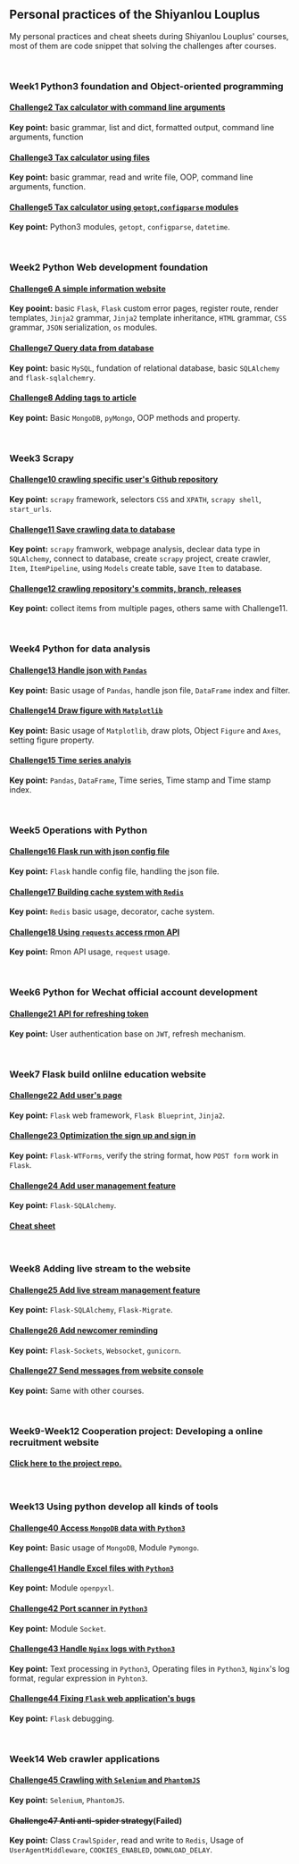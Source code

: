 ## Personal practices of the Shiyanlou Louplus

My personal practices and cheat sheets during Shiyanlou Louplus' courses, most of them are code snippet that solving the challenges after courses.

<br>

### Week1 Python3 foundation and Object-oriented programming

#### [Challenge2 Tax calculator with command line arguments](https://github.com/Seunzi/Shiyanlou_LouPlus/blob/master/Week1_BasicPtyhon%26OOP/W1C2/calculator.py)

**Key point:** basic grammar, list and dict, formatted output, command line arguments, function

#### [Challenge3 Tax calculator using files](https://github.com/Seunzi/Shiyanlou_LouPlus/blob/master/Week1_BasicPtyhon%26OOP/W1C3_failure/calculator_MKII.py)

**Key point:** basic grammar, read and write file, OOP, command line arguments, function.

#### [Challenge5 Tax calculator using `getopt`,`configparse` modules](https://github.com/Seunzi/Shiyanlou_LouPlus/blob/master/Week1_BasicPtyhon%26OOP/W1C5/calculator.py)

**Key point:** Python3 modules, `getopt`, `configparse`, `datetime`.

<br>

### Week2 Python Web development foundation

#### [Challenge6 A simple information website](https://github.com/Seunzi/Shiyanlou_LouPlus/tree/master/Week2_BasicPythonWeb/W2C6)

**Key pooint:** basic `Flask`, `Flask` custom error pages, register route, render templates, `Jinja2` grammar, `Jinja2` template inheritance, `HTML` grammar, `CSS` grammar, `JSON` serialization, `os` modules.

#### [Challenge7 Query data from database](https://github.com/Seunzi/Shiyanlou_LouPlus/tree/master/Week2_BasicPythonWeb/W2C7)

**Key point:** basic `MySQL`, fundation of relational database, basic `SQLAlchemy` and `flask-sqlalchemry`.

#### [Challenge8 Adding tags to article](https://github.com/Seunzi/Shiyanlou_LouPlus/tree/master/Week2_BasicPythonWeb/W2C8/news)

**Key point:** Basic `MongoDB`, `pyMongo`, OOP methods and property.

<br>

### Week3 Scrapy

#### [Challenge10 crawling specific user's Github repository](https://github.com/Seunzi/Shiyanlou_LouPlus/blob/master/Week3_Scrapy/W3C10/shiyanlou_spider.py)

**Key point:** `scrapy` framework, selectors `CSS` and `XPATH`, `scrapy shell`, `start_urls`.

#### [Challenge11 Save crawling data to database](https://github.com/Seunzi/Shiyanlou_LouPlus/tree/master/Week3_Scrapy/W3C11/shiyanlougithub)

**Key point:** `scrapy` framwork, webpage analysis, declear data type in `SQLAlchemy`, connect to database, create `scrapy` project, create crawler, `Item`, `ItemPipeline`, using `Models` create table, save `Item` to database.

#### [Challenge12 crawling repository's commits, branch, releases](https://github.com/Seunzi/Shiyanlou_LouPlus/tree/master/Week3_Scrapy/W3C12/shiyanlougithub)

**Key point:** collect items from multiple pages, others same with Challenge11.

<br>

### Week4 Python for data analysis

#### [Challenge13 Handle json with `Pandas`](https://github.com/Seunzi/Shiyanlou_LouPlus/blob/master/Week4_DataAnalysis/W4C13/analysis.py)

**Key point:** Basic usage of `Pandas`, handle json file, `DataFrame` index and filter.
 
#### [Challenge14 Draw figure with `Matplotlib`](https://github.com/Seunzi/Shiyanlou_LouPlus/blob/master/Week4_DataAnalysis/W4C14/datafigure.py)

**Key point:** Basic usage of `Matplotlib`, draw plots, Object `Figure` and `Axes`, setting figure property.
 
#### [Challenge15 Time series analyis](https://github.com/Seunzi/Shiyanlou_LouPlus/blob/master/Week4_DataAnalysis/W4C15/apple_analysis.py)

**Key point:** `Pandas`, `DataFrame`, Time series, Time stamp and Time stamp index.

<br> 

### Week5 Operations with Python

#### [Challenge16 Flask run with json config file](https://github.com/Seunzi/Shiyanlou_LouPlus/blob/master/Week5_OperationsWithPython/W5C16/app.py)

**Key point:** `Flask` handle config file, handling the json file.
 
#### [Challenge17 Building cache system with `Redis`](https://github.com/Seunzi/Shiyanlou_LouPlus/blob/master/Week5_OperationsWithPython/W5C17/cache.py)

**Key point:** `Redis` basic usage, decorator, cache system.
 
#### [Challenge18 Using `requests` access rmon API](https://github.com/Seunzi/Shiyanlou_LouPlus/blob/master/Week5_OperationsWithPython/W5C18/create_server.py)

**Key point:** Rmon API usage, `request` usage.

<br>

### Week6 Python for Wechat official account development

#### [Challenge21 API for refreshing token](https://github.com/Seunzi/Shiyanlou_LouPlus/tree/master/Week6_WechatOfficialAccountDevelopWithPython/W6C21/rmon)

**Key point:** User authentication base on `JWT`, refresh mechanism.

<br>

### Week7 Flask build onlilne education website

#### [Challenge22 Add user's page](https://github.com/Seunzi/Shiyanlou_LouPlus/tree/master/Week7_OnlineEducationalWebsiteWithFlask/W7C22/simpledu)

**Key point:** `Flask` web framework, `Flask Blueprint`, `Jinja2`.
 
#### [Challenge23 Optimization the sign up and sign in](https://github.com/Seunzi/Shiyanlou_LouPlus/tree/master/Week7_OnlineEducationalWebsiteWithFlask/W7C23/simpledu)

**Key point:** `Flask-WTForms`, verify the string format, how `POST form` work in `Flask`.
 
#### [Challenge24 Add user management feature](https://github.com/Seunzi/Shiyanlou_LouPlus/tree/master/Week7_OnlineEducationalWebsiteWithFlask/W7C24/simpledu)

**Key point:** `Flask-SQLAlchemy`.

#### [Cheat sheet](https://github.com/Seunzi/Shiyanlou_LouPlus/blob/master/Week7_OnlineEducationalWebsiteWithFlask/cheatSheet.md)

<br>

### Week8 Adding live stream to the website

#### [Challenge25 Add live stream management feature](https://github.com/Seunzi/Shiyanlou_LouPlus/tree/master/Week8_AddingLiveStream2Website/W8C25/simpledu)

**Key point:** `Flask-SQLAlchemy`, `Flask-Migrate`.
 
#### [Challenge26 Add newcomer reminding](https://github.com/Seunzi/Shiyanlou_LouPlus/tree/master/Week8_AddingLiveStream2Website/W8C26/simpledu)

**Key point:** `Flask-Sockets`, `Websocket`, `gunicorn`.
 
#### [Challenge27 Send messages from website console](https://github.com/Seunzi/Shiyanlou_LouPlus/tree/master/Week8_AddingLiveStream2Website/W8C27/simpledu)

**Key point:** Same with other courses.

<br>

### Week9-Week12 Cooperation project: Developing a online recruitment website

#### [Click here to the project repo.](https://github.com/LouPlus/jobplus7-15)

<br>

### Week13 Using python develop all kinds of tools

#### [Challenge40 Access `MongoDB` data with `Python3`](https://github.com/Seunzi/Shiyanlou_LouPlus/blob/master/Week13_DevelopGadgetsWithPython/W13C40/getrank.py)

**Key point:** Basic usage of `MongoDB`, Module `Pymongo`.
 
#### [Challenge41 Handle Excel files with `Python3`](https://github.com/Seunzi/Shiyanlou_LouPlus/tree/master/Week13_DevelopGadgetsWithPython/W13C41)

**Key point:** Module `openpyxl`.
 
#### [Challenge42 Port scanner in `Python3`](https://github.com/Seunzi/Shiyanlou_LouPlus/blob/master/Week13_DevelopGadgetsWithPython/W13C42/scan.py)

**Key point:** Module `Socket`.
 
#### [Challenge43 Handle `Nginx` logs with `Python3`](https://github.com/Seunzi/Shiyanlou_LouPlus/blob/master/Week13_DevelopGadgetsWithPython/W13C43/challenge3_4.py)

**Key point:** Text processing in `Python3`, Operating files in `Python3`, `Nginx`'s log format, regular expression in `Pyhton3`.
 
#### [Challenge44 Fixing `Flask` web application's bugs](https://github.com/Seunzi/Shiyanlou_LouPlus/tree/master/Week13_DevelopGadgetsWithPython/W13C44/lou_challenge_ele)

**Key point:** `Flask` debugging.
 
<br>

### Week14 Web crawler applications

#### [Challenge45 Crawling with `Selenium` and `PhantomJS`](https://github.com/Seunzi/Shiyanlou_LouPlus/blob/master/Week14_WebCrawlerActualApplication/W14C45/spider.py)

**Key point:** `Selenium`, `PhantomJS`.
 
#### ~~Challenge47 Anti anti-spider strategy~~(Failed)

**Key point:** Class `CrawlSpider`, read and write to `Redis`, Usage of `UserAgentMiddleware`, `COOKIES_ENABLED`, `DOWNLOAD_DELAY`.
 
